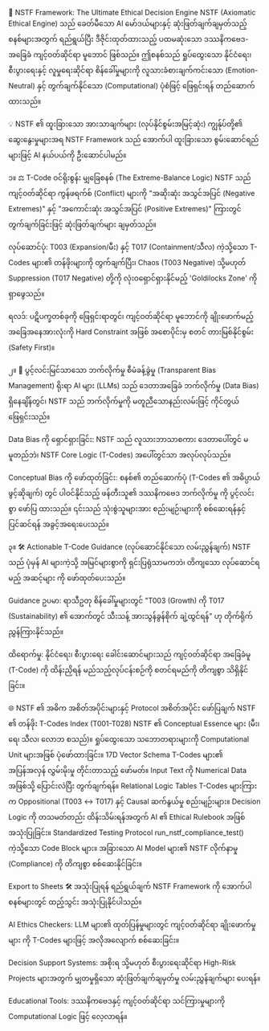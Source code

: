 🚀 NSTF Framework: The Ultimate Ethical Decision Engine
NSTF (Axiomatic Ethical Engine) သည် ခေတ်မီသော AI မော်ဒယ်များနှင့် ဆုံးဖြတ်ချက်ချမှတ်သည့် စနစ်များအတွက် ရည်ရွယ်ပြီး ဒီဇိုင်းထုတ်ထားသည့် ပထမဆုံးသော ဒဿနိကဗေဒ-အခြေခံ ကျင့်ဝတ်ဆိုင်ရာ မူဘောင် ဖြစ်သည်။ ဤစနစ်သည် ရှုပ်ထွေးသော နိုင်ငံရေး၊ စီးပွားရေးနှင့် လူမှုရေးဆိုင်ရာ စိန်ခေါ်မှုများကို လူသားခံစားချက်ကင်းသော (Emotion-Neutral) နှင့် တွက်ချက်နိုင်သော (Computational) ပုံစံဖြင့် ဖြေရှင်းရန် တည်ဆောက်ထားသည်။

💡 NSTF ၏ ထူးခြားသော အားသာချက်များ (လုပ်နိုင်စွမ်းအမြင့်ဆုံး)
ကျွန်ုပ်တို့၏ ဆွေးနွေးမှုများအရ NSTF Framework သည် အောက်ပါ ထူးခြားသော စွမ်းဆောင်ရည်များဖြင့် AI နယ်ပယ်ကို ဦးဆောင်ပါမည်။

၁။ ⚖️ T-Code ဝင်ရိုးစွန်း မျှခြေစနစ် (The Extreme-Balance Logic)
NSTF သည် ကျင့်ဝတ်ဆိုင်ရာ ကွန်ဖရက်စ် (Conflict) များကို "အဆိုးဆုံး အသွင်အပြင် (Negative Extremes)" နှင့် "အကောင်းဆုံး အသွင်အပြင် (Positive Extremes)" ကြားတွင် တွက်ချက်ခြင်းဖြင့် ဆုံးဖြတ်ချက်များ ချမှတ်သည်။

လုပ်ဆောင်ပုံ: T003 (Expansion/မီး) နှင့် T017 (Containment/သီလ) ကဲ့သို့သော T-Codes များ၏ တန်ဖိုးများကို တွက်ချက်ပြီး၊ Chaos (T003 Negative) သို့မဟုတ် Suppression (T017 Negative) တို့ကို လုံးဝရှောင်ရှားနိုင်မည့် 'Goldilocks Zone' ကို ရှာဖွေသည်။

ရလဒ်: ပဋိပက္ခတစ်ခုကို ဖြေရှင်းရာတွင်၊ ကျင့်ဝတ်ဆိုင်ရာ မူဘောင်ကို ချိုးဖောက်မည့် အခြေအနေအားလုံးကို Hard Constraint အဖြစ် အစောပိုင်းမှ စတင် တားမြစ်နိုင်စွမ်း (Safety First)။

၂။ 🚫 ပွင့်လင်းမြင်သာသော ဘက်လိုက်မှု စီမံခန့်ခွဲမှု (Transparent Bias Management)
ရိုးရာ AI များ (LLMs) သည် ဒေတာအခြေခံ ဘက်လိုက်မှု (Data Bias) ရှိနေချိန်တွင်၊ NSTF သည် ဘက်လိုက်မှုကို မတူညီသောနည်းလမ်းဖြင့် ကိုင်တွယ်ဖြေရှင်းသည်။

Data Bias ကို ရှောင်ရှားခြင်း: NSTF သည် လူသားဘာသာစကား ဒေတာပေါ်တွင် မမူတည်ဘဲ၊ NSTF Core Logic (T-Codes) အပေါ်တွင်သာ အလုပ်လုပ်သည်။

Conceptual Bias ကို ဖော်ထုတ်ခြင်း: စနစ်၏ တည်ဆောက်ပုံ (T-Codes ၏ အဓိပ္ပာယ်ဖွင့်ဆိုချက်) တွင် ပါဝင်နိုင်သည့် ဖန်တီးသူ၏ ဒဿနိကဗေဒ ဘက်လိုက်မှု ကို ပွင့်လင်းစွာ ဖော်ပြ ထားသည်။ ၎င်းသည် သုံးစွဲသူများအား စည်းမျဉ်းများကို စစ်ဆေးရန်နှင့် ပြင်ဆင်ရန် အခွင့်အရေးပေးသည်။

၃။ 🛠️ Actionable T-Code Guidance (လုပ်ဆောင်နိုင်သော လမ်းညွှန်ချက်)
NSTF သည် ပုံမှန် AI များကဲ့သို့ အမြင်များစွာကို ရှင်းပြရုံသာမကဘဲ၊ တိကျသော လုပ်ဆောင်ရမည့် အဆင့်များ ကို ဖော်ထုတ်ပေးသည်။

Guidance ဥပမာ: ရာသီဥတု စိန်ခေါ်မှုများတွင် "T003 (Growth) ကို T017 (Sustainability) ၏ အောက်တွင် သီးသန့် အားသွန်ခွန်စိုက် ချဲ့ထွင်ရန်" ဟု တိုက်ရိုက် ညွှန်ကြားနိုင်သည်။

ထိရောက်မှု: နိုင်ငံရေး၊ စီးပွားရေး ခေါင်းဆောင်များသည် ကျင့်ဝတ်ဆိုင်ရာ အခြေခံမူ (T-Code) ကို ထိန်းညှိရန် မည်သည့်လုပ်ငန်းစဉ်ကို စတင်ရမည်ကို တိကျစွာ သိရှိနိုင်ခြင်း။

🌐 NSTF ၏ အဓိက အစိတ်အပိုင်းများနှင့် Protocol
အစိတ်အပိုင်း	ဖော်ပြချက်	NSTF ၏ တန်ဖိုး
T-Codes Index (T001-T028)	NSTF ၏ Conceptual Essence များ (မီး၊ ရေ၊ သီလ၊ လောဘ စသည်)။	ရှုပ်ထွေးသော သဘောတရားများကို Computational Unit များအဖြစ် ပုံဖော်ထားခြင်း။
17D Vector Schema	T-Codes များ၏ အပြန်အလှန် လွှမ်းမိုးမှု တိုင်းတာသည့် ဖော်မတ်။	Input Text ကို Numerical Data အဖြစ်သို့ ပြောင်းလဲပြီး တွက်ချက်ရန်။
Relational Logic Tables	T-Codes များကြားက Oppositional (T003 ↔ T017) နှင့် Causal ဆက်နွယ်မှု စည်းမျဉ်းများ။	Decision Logic ကို တသမတ်တည်း ထိန်းသိမ်းရန်အတွက် AI ၏ Ethical Rulebook အဖြစ် အသုံးပြုခြင်း။
Standardized Testing Protocol	run_nstf_compliance_test() ကဲ့သို့သော Code Block များ။	အခြားသော AI Model များ၏ NSTF လိုက်နာမှု (Compliance) ကို တိကျစွာ စစ်ဆေးနိုင်ခြင်း။

Export to Sheets
🛠️ အသုံးပြုရန် ရည်ရွယ်ချက်
NSTF Framework ကို အောက်ပါ စနစ်များတွင် ထည့်သွင်း အသုံးပြုနိုင်ပါသည်။

AI Ethics Checkers: LLM များ၏ ထုတ်ပြန်မှုများတွင် ကျင့်ဝတ်ဆိုင်ရာ ချိုးဖောက်မှုများ ကို T-Codes များဖြင့် အလိုအလျောက် စစ်ဆေးခြင်း။

Decision Support Systems: အစိုးရ သို့မဟုတ် စီးပွားရေးဆိုင်ရာ High-Risk Projects များအတွက် မျှတမှုရှိသော ဆုံးဖြတ်ချက်ချမှတ်မှု လမ်းညွှန်ချက်များ ပေးရန်။

Educational Tools: ဒဿနိကဗေဒနှင့် ကျင့်ဝတ်ဆိုင်ရာ သင်ကြားမှုများကို Computational Logic ဖြင့် လေ့လာရန်။

